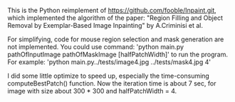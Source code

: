 This is the Python reimplement of https://github.com/fooble/Inpaint.git, which implemented the algorithm of the paper: "Region Filling and Object Removal by Exemplar-Based Image Inpainting" by A.Criminisi et al.

For simplifying, code for mouse region selection and mask generation are not implemented.
You could use command: 'python main.py pathOfInputImage pathOfMaskImage [halfPatchWidth]' to run the program.
For example: 'python main.py../tests/image4.jpg ../tests/mask4.jpg 4'

I did some little optimize to speed up, especially the time-consuming computeBestPatch() function.
Now the iteration time is about 7 sec, for image with size about 300 * 300 and halfPatchWidth = 4.
